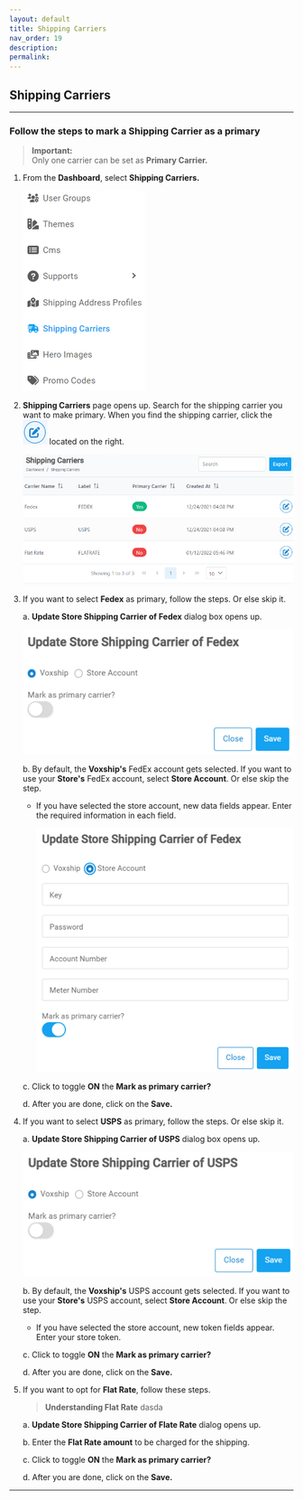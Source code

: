 ```yaml
---
layout: default
title: Shipping Carriers
nav_order: 19
description:
permalink:
---
```


## Shipping Carriers

---

### Follow the steps to mark a Shipping Carrier as a primary

> **Important:** <br>
> Only one carrier can be set as **Primary Carrier.**

1. From the **Dashboard**, select **Shipping Carriers.**

   ![shipping_carrier_dashboard](../images/shippingcarriers/shippingcarrier_dashboard.png)

2. **Shipping Carriers** page opens up. Search for the shipping carrier you want to make primary. When you find the shipping carrier, click the ![edit_button](../images/buttons/editbtn.png) located on the right.

   ![shippingcarriers_page](../images/shippingcarriers/shippingcarrier_page.png)

3. If you want to select **Fedex** as primary, follow the steps. Or else skip it.

   a. **Update Store Shipping Carrier of Fedex** dialog box opens up.

   ![fedex_update](../images/shippingcarriers/fedex_update.png)

   b. By default, the **Voxship's** FedEx account gets selected. If you want to use your **Store's** FedEx account, select **Store Account**. Or else skip the step.

   - If you have selected the store account, new data fields appear. Enter the required information in each field.

     ![store_account](../images/shippingcarriers/fedex_update_store.png)

   c. Click to toggle **ON** the **Mark as primary carrier?**

   d. After you are done, click on the **Save.**

4. If you want to select **USPS** as primary, follow the steps. Or else skip it.

   a. **Update Store Shipping Carrier of USPS** dialog box opens up.

   ![usps_dialog](../images/shippingcarriers/usps_update.png)

   b. By default, the **Voxship's** USPS account gets selected. If you want to use your **Store's** USPS account, select **Store Account**. Or else skip the step.

   - If you have selected the store account, new token fields appear. Enter your store token.

   c. Click to toggle **ON** the **Mark as primary carrier?**

   d. After you are done, click on the **Save.**

5. If you want to opt for **Flat Rate**, follow these steps.

   > **Understanding Flat Rate**
   > dasda

   a. **Update Store Shipping Carrier of Flate Rate** dialog opens up.

   b. Enter the **Flat Rate amount** to be charged for the shipping.

   c. Click to toggle **ON** the **Mark as primary carrier?**

   d. After you are done, click on the **Save.**

---
